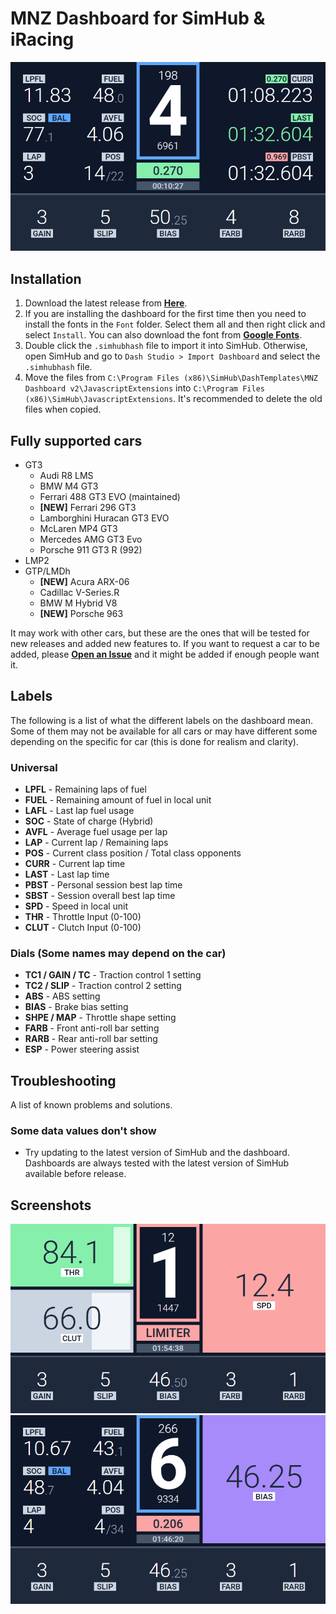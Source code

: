 # MNZ Dashboard for SimHub & iRacing

![MNZ Dashboard](Screenshots/mnz-v2.0.0-beta.2_screenshot-1.png "MNZ Dashboard")

## Installation
1. Download the latest release from [**Here**](https://github.com/simo026q/mnz-dashboard/releases).
2. If you are installing the dashboard for the first time then you need to install the fonts in the `Font` folder. Select them all and then right click and select `Install`. You can also download the font from [**Google Fonts**](https://fonts.google.com/specimen/Roboto).
3. Double click the `.simhubhash` file to import it into SimHub. Otherwise, open SimHub and go to `Dash Studio > Import Dashboard` and select the `.simhubhash` file.
4. Move the files from `C:\Program Files (x86)\SimHub\DashTemplates\MNZ Dashboard v2\JavascriptExtensions` into `C:\Program Files (x86)\SimHub\JavascriptExtensions`. It's recommended to delete the old files when copied.

## Fully supported cars

- GT3
  - Audi R8 LMS
  - BMW M4 GT3
  - Ferrari 488 GT3 EVO (maintained)
  - **[NEW]** Ferrari 296 GT3
  - Lamborghini Huracan GT3 EVO
  - McLaren MP4 GT3
  - Mercedes AMG GT3 Evo
  - Porsche 911 GT3 R (992)
- LMP2
- GTP/LMDh
  - **[NEW]** Acura ARX-06
  - Cadillac V-Series.R
  - BMW M Hybrid V8
  - **[NEW]** Porsche 963

It may work with other cars, but these are the ones that will be tested for new releases and added new features to. If you want to request a car to be added, please [**Open an Issue**](https://github.com/simo026q/mnz-dashboard/issues/new) and it might be added if enough people want it.

## Labels

The following is a list of what the different labels on the dashboard mean. Some of them may not be available for all cars or may have different some depending on the specific for car (this is done for realism and clarity).

### Universal

- **LPFL** - Remaining laps of fuel
- **FUEL** - Remaining amount of fuel in local unit
- **LAFL** - Last lap fuel usage
- **SOC** - State of charge (Hybrid)
- **AVFL** - Average fuel usage per lap
- **LAP** - Current lap / Remaining laps
- **POS** - Current class position / Total class opponents
- **CURR** - Current lap time
- **LAST** - Last lap time
- **PBST** - Personal session best lap time
- **SBST** - Session overall best lap time
- **SPD** - Speed in local unit
- **THR** - Throttle Input (0-100)
- **CLUT** - Clutch Input (0-100)

### Dials (Some names may depend on the car)

- **TC1 / GAIN / TC** - Traction control 1 setting
- **TC2 / SLIP** - Traction control 2 setting
- **ABS** - ABS setting
- **BIAS** - Brake bias setting
- **SHPE / MAP** - Throttle shape setting
- **FARB** - Front anti-roll bar setting
- **RARB** - Rear anti-roll bar setting
- **ESP** - Power steering assist

## Troubleshooting

A list of known problems and solutions.

### Some data values don't show
- Try updating to the latest version of SimHub and the dashboard. Dashboards are always tested with the latest version of SimHub available before release.

## Screenshots

![MNZ Dashboard](Screenshots/mnz-v2.0.0-beta.2_screenshot-2.png "MNZ Dashboard")
![MNZ Dashboard](Screenshots/mnz-v2.0.0-beta.2_screenshot-3.png "MNZ Dashboard")